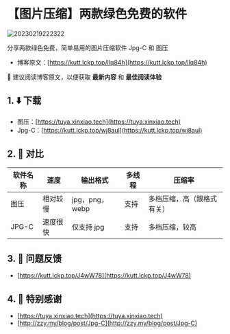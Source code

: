 # 【图片压缩】两款绿色免费的软件

![20230219222322](https://image.lckp.top/LuckyPuppy514/image/raw/main/screenshot/2023/2023-02-19/20230219222322.webp)

分享两款绿色免费，简单易用的图片压缩软件 Jpg-C 和 图压<!--more-->

- 博客原文：[https://kutt.lckp.top/lIq84h](https://kutt.lckp.top/lIq84h)

🌟 建议阅读博客原文，以便获取 **最新内容** 和 **最佳阅读体验**

## 1. ⬇️ 下载

- 图压：[https://tuya.xinxiao.tech](https://tuya.xinxiao.tech)
- Jpg-C：[https://kutt.lckp.top/wj8aul](https://kutt.lckp.top/wj8aul)

## 2. 🧭 对比

| 软件名称 | 速度  | 输出格式  | 多线程 | 压缩率 |
| -------- | ----- | ----- | ----- | ----- |
| 图压      |  相对较慢 | jpg，png，webp | 支持 | 多档压缩，高（跟格式有关） |
| JPG-C    | 速度很快 | 仅支持 jpg | 支持 | 多档压缩，较高 |

## 3. 🤔 问题反馈

- [https://kutt.lckp.top/J4wW78](https://kutt.lckp.top/J4wW78)

## 4. 👏 特别感谢

- [https://tuya.xinxiao.tech](https://tuya.xinxiao.tech)
- [http://zzy.my/blog/post/Jpg-C](http://zzy.my/blog/post/Jpg-C)

